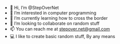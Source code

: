- 👋 Hi, I’m @StepOverNet
- 👀 I’m interested in computer programming
- 🌱 I’m currently learning how to cross the border
- 💞️ I’m looking to collaborate on random stuff
- 📫 You can reach me at stepover.net@gmail.com
- 💻 I like to create basic random stuff, By any means

<!---
StepOverNet/StepOverNet is a ✨ special ✨ repository because its `README.md` (this file) appears on your GitHub profile.
You can click the Preview link to take a look at your changes.
--->

